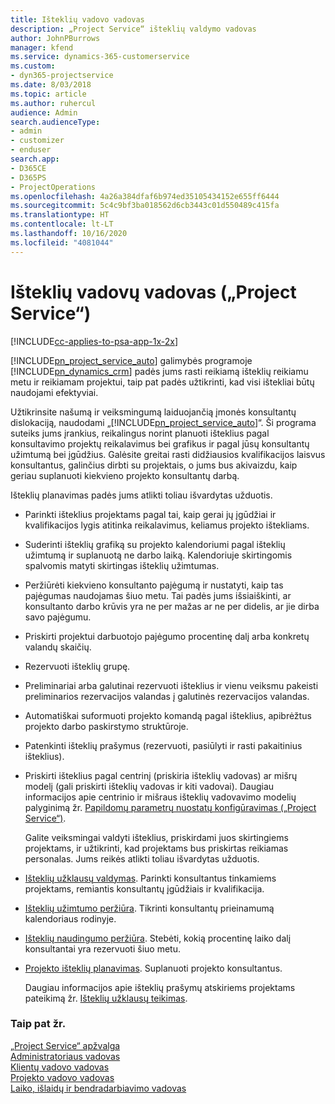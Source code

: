 ```yaml
---
title: Išteklių vadovo vadovas
description: „Project Service“ išteklių valdymo vadovas
author: JohnPBurrows
manager: kfend
ms.service: dynamics-365-customerservice
ms.custom:
- dyn365-projectservice
ms.date: 8/03/2018
ms.topic: article
ms.author: ruhercul
audience: Admin
search.audienceType:
- admin
- customizer
- enduser
search.app:
- D365CE
- D365PS
- ProjectOperations
ms.openlocfilehash: 4a26a384dfaf6b974ed35105434152e655ff6444
ms.sourcegitcommit: 5c4c9bf3ba018562d6cb3443c01d550489c415fa
ms.translationtype: HT
ms.contentlocale: lt-LT
ms.lasthandoff: 10/16/2020
ms.locfileid: "4081044"
---
```

# <a name="resource-manager-guide-project-service"></a>Išteklių vadovų vadovas („Project Service“)

[!INCLUDE[cc-applies-to-psa-app-1x-2x](../includes/cc-applies-to-psa-app-1x-2x.md)]

[!INCLUDE[pn_project_service_auto](../includes/pn-project-service-auto.md)] galimybės programoje [!INCLUDE[pn_dynamics_crm](../includes/pn-dynamics-crm.md)] padės jums rasti reikiamą išteklių reikiamu metu ir reikiamam projektui, taip pat padės užtikrinti, kad visi ištekliai būtų naudojami efektyviai.  
  
 Užtikrinsite našumą ir veiksmingumą laiduojančią įmonės konsultantų dislokaciją, naudodami „[!INCLUDE[pn_project_service_auto](../includes/pn-project-service-auto.md)]“. Ši programa suteiks jums įrankius, reikalingus norint planuoti išteklius pagal konsultavimo projektų reikalavimus bei grafikus ir pagal jūsų konsultantų užimtumą bei įgūdžius. Galėsite greitai rasti didžiausios kvalifikacijos laisvus konsultantus, galinčius dirbti su projektais, o jums bus akivaizdu, kaip geriau suplanuoti kiekvieno projekto konsultantų darbą.  
  
 Išteklių planavimas padės jums atlikti toliau išvardytas užduotis.  
  
- Parinkti išteklius projektams pagal tai, kaip gerai jų įgūdžiai ir kvalifikacijos lygis atitinka reikalavimus, keliamus projekto ištekliams.  
  
- Suderinti išteklių grafiką su projekto kalendoriumi pagal išteklių užimtumą ir suplanuotą ne darbo laiką. Kalendoriuje skirtingomis spalvomis matyti skirtingas išteklių užimtumas.  
  
- Peržiūrėti kiekvieno konsultanto pajėgumą ir nustatyti, kaip tas pajėgumas naudojamas šiuo metu. Tai padės jums išsiaiškinti, ar konsultanto darbo krūvis yra ne per mažas ar ne per didelis, ar jie dirba savo pajėgumu.  
  
- Priskirti projektui darbuotojo pajėgumo procentinę dalį arba konkretų valandų skaičių.  
  
- Rezervuoti išteklių grupę.  
  
- Preliminariai arba galutinai rezervuoti išteklius ir vienu veiksmu pakeisti preliminarios rezervacijos valandas į galutinės rezervacijos valandas.  
  
- Automatiškai suformuoti projekto komandą pagal išteklius, apibrėžtus projekto darbo paskirstymo struktūroje.  
  
- Patenkinti išteklių prašymus (rezervuoti, pasiūlyti ir rasti pakaitinius išteklius).  
  
- Priskirti išteklius pagal centrinį (priskiria išteklių vadovas) ar mišrų modelį (gali priskirti išteklių vadovas ir kiti vadovai). Daugiau informacijos apie centrinio ir mišraus išteklių vadovavimo modelių palyginimą žr. [Papildomų parametrų nuostatų konfigūravimas („Project Service“)](../psa/configure-additional-parameters-settings.md).  
  
  Galite veiksmingai valdyti išteklius, priskirdami juos skirtingiems projektams, ir užtikrinti, kad projektams bus priskirtas reikiamas personalas. Jums reikės atlikti toliau išvardytas užduotis.  
  
- [Išteklių užklausų valdymas](../psa/manage-resource-requests.md). Parinkti konsultantus tinkamiems projektams, remiantis konsultantų įgūdžiais ir kvalifikacija.  
  
- [Išteklių užimtumo peržiūra](../psa/view-resource-availability.md). Tikrinti konsultantų prieinamumą kalendoriaus rodinyje.  
  
- [Išteklių naudingumo peržiūra](../psa/view-resource-utilization.md). Stebėti, kokią procentinę laiko dalį konsultantai yra rezervuoti šiuo metu.  
  
- [Projekto išteklių planavimas](../psa/schedule-resources-project.md). Suplanuoti projekto konsultantus.  
  
  Daugiau informacijos apie išteklių prašymų atskiriems projektams pateikimą žr. [Išteklių užklausų teikimas](../psa/submit-resource-requests.md).  
  
### <a name="see-also"></a>Taip pat žr.  
 [„Project Service“ apžvalga](../psa/overview.md)   
 [Administratoriaus vadovas](../psa/admin-guide.md)   
 [Klientų vadovo vadovas](../psa/account-manager-guide.md)   
 [Projekto vadovo vadovas](../psa/project-manager-guide.md)   
 [Laiko, išlaidų ir bendradarbiavimo vadovas](../psa/time-expense-collaboration-guide.md)
